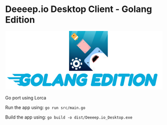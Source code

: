 # Deeeep.io Desktop Client - Golang Edition

<img src="./assets/logo_golang.png">

Go port using Lorca

Run the app using:
```go run src/main.go```

Build the app using:
```go build -o dist/Deeeep.io_Desktop.exe```
